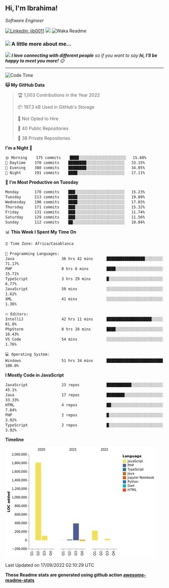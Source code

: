 <h2>Hi, I'm Ibrahima! </h2>
<p><em>Software Engineer 
</em></p>


[![Linkedin: iib0011](https://img.shields.io/badge/-iib0011-blue?style=flat-square&logo=Linkedin&logoColor=white&link=https://www.linkedin.com/in/iib0011/)](https://www.linkedin.com/in/iib0011/)
![](https://visitor-badge.glitch.me/badge?page_id=iib0011)
![Waka Readme](https://github.com/iib0011/iib0011/workflows/Waka%20Readme/badge.svg)


### <img src="https://media.giphy.com/media/VgCDAzcKvsR6OM0uWg/giphy.gif" width="50"> A little more about me...  


<img src="https://media.giphy.com/media/LnQjpWaON8nhr21vNW/giphy.gif" width="60"> <em><b>I love connecting with different people</b> so if you want to say <b>hi, I'll be happy to meet you more!</b> 😊</em>

---
<!--START_SECTION:waka-->
![Code Time](http://img.shields.io/badge/Code%20Time-1%2C078%20hrs%2041%20mins-blue)

**🐱 My GitHub Data** 

> 🏆 1,003 Contributions in the Year 2022
 > 
> 📦 197.3 kB Used in GitHub's Storage 
 > 
> 🚫 Not Opted to Hire
 > 
> 📜 40 Public Repositories 
 > 
> 🔑 38 Private Repositories  
 > 
**I'm a Night 🦉** 

```text
🌞 Morning    175 commits    ████░░░░░░░░░░░░░░░░░░░░░   15.68% 
🌆 Daytime    370 commits    ████████░░░░░░░░░░░░░░░░░   33.15% 
🌃 Evening    380 commits    ████████░░░░░░░░░░░░░░░░░   34.05% 
🌙 Night      191 commits    ████░░░░░░░░░░░░░░░░░░░░░   17.11%

```
📅 **I'm Most Productive on Tuesday** 

```text
Monday       170 commits    ███░░░░░░░░░░░░░░░░░░░░░░   15.23% 
Tuesday      213 commits    ████░░░░░░░░░░░░░░░░░░░░░   19.09% 
Wednesday    190 commits    ████░░░░░░░░░░░░░░░░░░░░░   17.03% 
Thursday     171 commits    ███░░░░░░░░░░░░░░░░░░░░░░   15.32% 
Friday       131 commits    ███░░░░░░░░░░░░░░░░░░░░░░   11.74% 
Saturday     129 commits    ███░░░░░░░░░░░░░░░░░░░░░░   11.56% 
Sunday       112 commits    ██░░░░░░░░░░░░░░░░░░░░░░░   10.04%

```


📊 **This Week I Spent My Time On** 

```text
⌚︎ Time Zone: Africa/Casablanca

💬 Programming Languages: 
Java                     36 hrs 42 mins      █████████████████░░░░░░░░   71.17% 
PHP                      8 hrs 6 mins        ████░░░░░░░░░░░░░░░░░░░░░   15.71% 
TypeScript               3 hrs 29 mins       █░░░░░░░░░░░░░░░░░░░░░░░░   6.77% 
JavaScript               50 mins             ░░░░░░░░░░░░░░░░░░░░░░░░░   1.62% 
XML                      41 mins             ░░░░░░░░░░░░░░░░░░░░░░░░░   1.36%

🔥 Editors: 
IntelliJ                 42 hrs 11 mins      ████████████████████░░░░░   81.8% 
PhpStorm                 8 hrs 28 mins       ████░░░░░░░░░░░░░░░░░░░░░   16.43% 
VS Code                  54 mins             ░░░░░░░░░░░░░░░░░░░░░░░░░   1.76%

💻 Operating System: 
Windows                  51 hrs 34 mins      █████████████████████████   100.0%

```

**I Mostly Code in JavaScript** 

```text
JavaScript               23 repos            ███████████░░░░░░░░░░░░░░   45.1% 
Java                     17 repos            ████████░░░░░░░░░░░░░░░░░   33.33% 
HTML                     4 repos             ██░░░░░░░░░░░░░░░░░░░░░░░   7.84% 
PHP                      2 repos             █░░░░░░░░░░░░░░░░░░░░░░░░   3.92% 
TypeScript               2 repos             █░░░░░░░░░░░░░░░░░░░░░░░░   3.92%

```


**Timeline**

![Chart not found](https://raw.githubusercontent.com/iib0011/iib0011/master/charts/bar_graph.png) 


 Last Updated on 17/09/2022 02:10:29 UTC
<!--END_SECTION:waka-->

**These Readme stats are generated using github action [awesome-readme-stats](https://github.com/iib0011/waka-readme-stats)**
